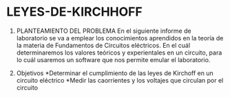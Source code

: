 # LEYES-DE-KIRCHHOFF


1. PLANTEAMIENTO DEL PROBLEMA 
En el siguiente informe de laboratorio se va a emplear los conocimientos aprendidos en la teoría de la materia de Fundamentos de Circuitos eléctricos. En el cuál determinaremos los valores teóricos y experientales en un circuito, para lo cuál usaremos un software que nos permite emular el laboratorio. 




2. Objetivos 
*Determinar el cumplimiento de las leyes de Kirchoff en un circuito eléctrico 
*Medir las caorrientes y los voltajes que circulan por el circuito
